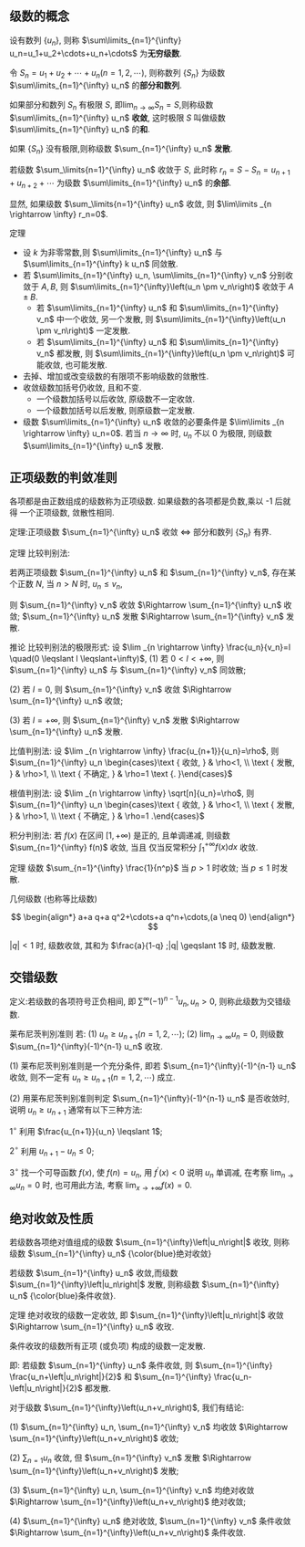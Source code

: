 

## 级数的概念

设有数列 $\{u_n\}$, 则称
	$\sum\limits_{n=1}^{\infty} u_n=u_1+u_2+\cdots+u_n+\cdots$
为**无穷级数**.

令 $S_n=u_1+u_2+\cdots+u_n(n=1,2, \cdots)$, 则称数列 $\left\{S_n\right\}$ 为级数 $\sum\limits_{n=1}^{\infty} u_n$ 的**部分和数列**.

如果部分和数列 $S_n$ 有极限 $S$, 即$\lim _{n \rightarrow \infty} S_n=S$,则称级数 $\sum\limits_{n=1}^{\infty} u_n$ **收敛**, 这时极限 $S$ 叫做级数 $\sum\limits_{n=1}^{\infty} u_n$ 的**和**.

如果 $\{S_n\}$ 没有极限,则称级数 $\sum_{n=1}^{\infty} u_n$ **发散**.

若级数 $\sum_\limits{n=1}^{\infty} u_n$ 收敛于 $S$, 此时称 $r_n=S-S_n=u_{n+1}+u_{n+2}+\cdots$ 为级数 $\sum\limits_{n=1}^{\infty} u_n$ 的**余部**.

显然, 如果级数 $\sum_\limits{n=1}^{\infty} u_n$ 收敛, 则 $\lim\limits _{n \rightarrow \infty} r_n=0$.


定理

- 设 $k$ 为非零常数,则 $\sum\limits_{n=1}^{\infty} u_n$ 与 $\sum\limits_{n=1}^{\infty} k u_n$ 同敛散.
- 若 $\sum\limits_{n=1}^{\infty} u_n, \sum\limits_{n=1}^{\infty} v_n$ 分别收敛于 $A, B$, 则 $\sum\limits_{n=1}^{\infty}\left(u_n \pm v_n\right)$ 收敛于 $A \pm B$.
     - 若 $\sum\limits_{n=1}^{\infty} u_n$ 和 $\sum\limits_{n=1}^{\infty} v_n$ 中一个收敛, 另一个发散, 则 $\sum\limits_{n=1}^{\infty}\left(u_n \pm v_n\right)$ 一定发散.
     - 若 $\sum\limits_{n=1}^{\infty} u_n$ 和 $\sum\limits_{n=1}^{\infty} v_n$ 都发散, 则 $\sum\limits_{n=1}^{\infty}\left(u_n \pm v_n\right)$ 可能收敛, 也可能发散.
- 去掉、增加或改变级数的有限项不影响级数的敛散性.
- 收敛级数加括号仍收敛, 且和不变.
    - 一个级数加括号以后收敛, 原级数不一定收敛.
    - 一个级数加括号以后发散, 则原级数一定发散.
- 级数 $\sum\limits_{n=1}^{\infty} u_n$ 收敛的必要条件是 $\lim\limits _{n \rightarrow \infty} u_n=0$.
若当 $n \rightarrow \infty$ 时, $u_n$ 不以 0 为极限, 则级数 $\sum\limits_{n=1}^{\infty} u_n$ 发散.

## 正项级数的判敛准则

各项都是由正数组成的级数称为正项级数. 如果级数的各项都是负数,乘以 -1 后就得 一个正项级数, 敛散性相同.

定理:正项级数 $\sum_{n=1}^{\infty} u_n$ 收敛 $\Leftrightarrow$ 部分和数列 $\left\{S_n\right\}$ 有界.

定理 比较判别法:

若两正项级数 $\sum_{n=1}^{\infty} u_n$ 和 $\sum_{n=1}^{\infty} v_n$, 存在某个正数 $N$, 当 $n>N$ 时, $u_n \leqslant v_n$,

则 $\sum_{n=1}^{\infty} v_n$ 收敛 $\Rightarrow \sum_{n=1}^{\infty} u_n$ 收敛; $\sum_{n=1}^{\infty} u_n$ 发散 $\Rightarrow \sum_{n=1}^{\infty} v_n$ 发散.

推论 比较判别法的极限形式: 设 $\lim _{n \rightarrow \infty} \frac{u_n}{v_n}=l \quad(0 \leqslant l \leqslant+\infty)$,
(1) 若 $0<l<+\infty$, 则 $\sum_{n=1}^{\infty} u_n$ 与 $\sum_{n=1}^{\infty} v_n$ 同敛散;

(2) 若 $l=0$, 则 $\sum_{n=1}^{\infty} v_n$ 收敛 $\Rightarrow \sum_{n=1}^{\infty} u_n$ 收敛;

(3) 若 $l=+\infty$, 则 $\sum_{n=1}^{\infty} v_n$ 发散 $\Rightarrow \sum_{n=1}^{\infty} u_n$ 发散.



比值判别法: 设 $\lim _{n \rightarrow \infty} \frac{u_{n+1}}{u_n}=\rho$, 则 $\sum_{n=1}^{\infty} u_n \begin{cases}\text { 收敛, } & \rho<1, \\ \text { 发散, } & \rho>1, \\ \text { 不确定, } & \rho=1 \text {. }\end{cases}$

根值判别法: 设 $\lim _{n \rightarrow \infty} \sqrt[n]{u_n}=\rho$, 则 $\sum_{n=1}^{\infty} u_n \begin{cases}\text { 收敛, } & \rho<1, \\ \text { 发散, } & \rho>1, \\ \text { 不确定, } & \rho=1 .\end{cases}$

积分判别法: 若 $f(x)$ 在区间 $[1,+\infty)$ 是正的, 且单调递减, 则级数 $\sum_{n=1}^{\infty} f(n)$ 收敛, 当且 仅当反常积分 $\int_1^{+\infty} f(x) d x$ 收敛.

定理 级数 $\sum_{n=1}^{\infty} \frac{1}{n^p}$ 当 $p>1$ 时收敛; 当 $p \leqslant 1$ 时发散.


几何级数 (也称等比级数)

$$
\begin{align*}
a+a q+a q^2+\cdots+a q^n+\cdots,(a \neq 0)
\end{align*}
$$


$|q|<1$ 时, 级数收敛, 其和为 $\frac{a}{1-q} ;|q| \geqslant 1$ 时, 级数发散.

## 交错级数

定义:若级数的各项符号正负相间, 即 $\sum^{\infty}(-1)^{n-1} u_n, u_n>0$, 则称此级数为交错级数.

莱布尼茨判別准则 若: (1) $u_n \geqslant u_{n+1}(n=1,2, \cdots)$; (2) $\lim _{n \rightarrow \infty} u_n=0$, 则级数 $\sum_{n=1}^{\infty}(-1)^{n-1} u_n$ 收玫.

(1) 莱布尼茨判别准则是一个充分条件, 即若 $\sum_{n=1}^{\infty}(-1)^{n-1} u_n$ 收敛, 则不一定有 $u_n \geqslant u_{n+1}(n=1,2, \cdots)$ 成立.

(2) 用莱布尼茨判别准则判定 $\sum_{n=1}^{\infty}(-1)^{n-1} u_n$ 是否收敛时, 说明 $u_n \geqslant u_{n+1}$ 通常有以下三种方法:



$1^{\circ}$ 利用 $\frac{u_{n+1}}{u_n} \leqslant 1$;

$2^{\circ}$ 利用 $u_{n+1}-u_n \leqslant 0$;

$3^{\circ}$ 找一个可导函数 $f(x)$, 使 $f(n)=u_n$, 用 $f^{\prime}(x)<0$ 说明 $u_n$ 单调减, 在考察 $\lim _{n \rightarrow \infty} u_n=0$ 时, 也可用此方法, 考察 $\lim _{x \rightarrow+\infty} f(x)=0$.

## 绝对收敛及性质


若级数各项绝对值组成的级数 $\sum_{n=1}^{\infty}\left|u_n\right|$ 收玫, 则称级数 $\sum_{n=1}^{\infty} u_n$ {\color{blue}绝对收敛}

若级数 $\sum_{n=1}^{\infty} u_n$ 收敛,而级数 $\sum_{n=1}^{\infty}\left|u_n\right|$ 发散, 则称级数 $\sum_{n=1}^{\infty} u_n$ {\color{blue}条件收敛}.

定理 绝对收玫的级数一定收敛, 即 $\sum_{n=1}^{\infty}\left|u_n\right|$ 收敛 $\Rightarrow \sum_{n=1}^{\infty} u_n$ 收玫.

条件收玫的级数所有正项 (或负项) 构成的级数一定发散.

即: 若级数 $\sum_{n=1}^{\infty} u_n$ 条件收敛, 则 $\sum_{n=1}^{\infty} \frac{u_n+\left|u_n\right|}{2}$ 和 $\sum_{n=1}^{\infty} \frac{u_n-\left|u_n\right|}{2}$ 都发散.


对于级数 $\sum_{n=1}^{\infty}\left(u_n+v_n\right)$, 我们有结论:

(1) $\sum_{n=1}^{\infty} u_n, \sum_{n=1}^{\infty} v_n$ 均收敛 $\Rightarrow \sum_{n=1}^{\infty}\left(u_n+v_n\right)$ 收敛;

(2) $\sum_{n=1} u_n$ 收敛, 但 $\sum_{n=1}^{\infty} v_n$ 发散 $\Rightarrow \sum_{n=1}^{\infty}\left(u_n+v_n\right)$ 发散;

(3) $\sum_{n=1}^{\infty} u_n, \sum_{n=1}^{\infty} v_n$ 均绝对收敛 $\Rightarrow \sum_{n=1}^{\infty}\left(u_n+v_n\right)$ 绝对收敛;

(4) $\sum_{n=1}^{\infty} u_n$ 绝对收敛, $\sum_{n=1}^{\infty} v_n$ 条件收敛 $\Rightarrow \sum_{n=1}^{\infty}\left(u_n+v_n\right)$ 条件收敛.
